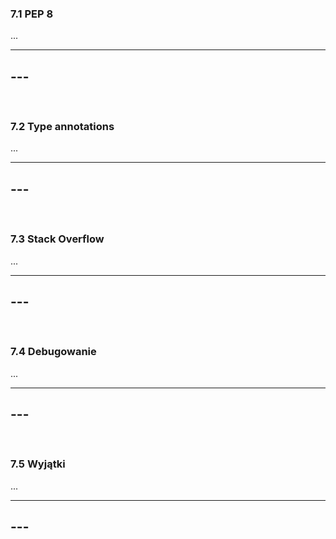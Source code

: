 ### 7.1 PEP 8
...

---
**---**
---
&nbsp;
### 7.2 Type annotations
...

---
**---**
---
&nbsp;
### 7.3 Stack Overflow
...

---
**---**
---
&nbsp;
### 7.4 Debugowanie
...

---
**---**
---
&nbsp;
### 7.5 Wyjątki
...

---
**---**
---
&nbsp;
